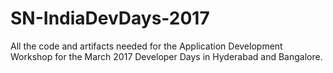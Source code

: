# SN-IndiaDevDays-2017
All the code and artifacts needed for the Application Development Workshop for the March 2017 Developer Days in Hyderabad and Bangalore.
